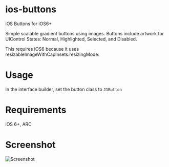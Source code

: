 ios-buttons
===========

iOS Buttons for iOS6+

Simple scalable gradient buttons using images.  Buttons include artwork for UIControl States: Normal, Highlighted, Selected, and Disabled.

This requires iOS6 because it uses resizableImageWithCapInsets:resizingMode: 

Usage
=====

In the interface builder, set the button class to `J1Button`

Requirements
============

iOS 6+, ARC

Screenshot
==========

![Screenshot](https://raw.github.com/jcampbell1/ios-buttons/master/screenshot.png)